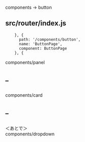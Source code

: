 components  -> button

## src/router/index.js
```
    }, {
      path: '/components/button',
      name: 'ButtonPage',
      component: ButtonPage
    }, {
```


components/panel
## _
```
```

components/card
## _
```
```



＜あとで＞  
components/dropdown


